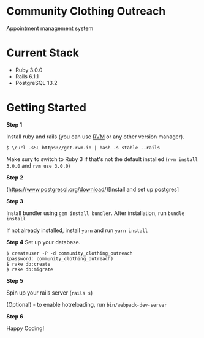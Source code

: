 # Community Clothing Outreach
Appointment management system

# Current Stack
- Ruby 3.0.0
- Rails 6.1.1
- PostgreSQL 13.2

# Getting Started
**Step 1**

Install ruby and rails (you can use [RVM](https://rvm.io/rvm/install) or any other version manager). 

```
$ \curl -sSL https://get.rvm.io | bash -s stable --rails
```
Make sury to switch to Ruby 3 if that's not the default installed (`rvm install 3.0.0` and `rvm use 3.0.0`)

**Step 2**

(https://www.postgresql.org/download/)[Install and set up postgres]

**Step 3**

Install bundler using `gem install bundler`. After installation, run `bundle install`

If not already installed, install `yarn` and run `yarn install`

**Step 4**
Set up your database.
```
$ createuser -P -d community_clothing_outreach
(password: community_clothing_outreach)
$ rake db:create
$ rake db:migrate
```

**Step 5**

Spin up your rails server (`rails s`)

(Optional) - to enable hotreloading, run `bin/webpack-dev-server`

**Step 6**

Happy Coding!
